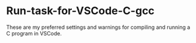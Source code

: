 # Run-task-for-VSCode-C-gcc
These are my preferred settings and warnings for compiling and running a C program in VSCode.
